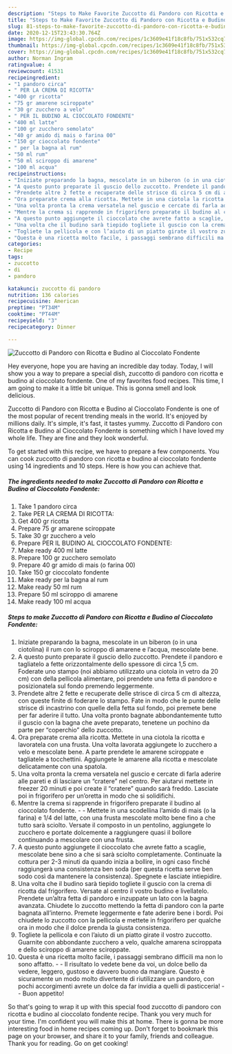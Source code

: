 ```yaml
---
description: "Steps to Make Favorite Zuccotto di Pandoro con Ricotta e Budino al Cioccolato Fondente"
title: "Steps to Make Favorite Zuccotto di Pandoro con Ricotta e Budino al Cioccolato Fondente"
slug: 81-steps-to-make-favorite-zuccotto-di-pandoro-con-ricotta-e-budino-al-cioccolato-fondente
date: 2020-12-15T23:43:30.764Z
image: https://img-global.cpcdn.com/recipes/1c3609e41f18c8fb/751x532cq70/zuccotto-di-pandoro-con-ricotta-e-budino-al-cioccolato-fondente-recipe-main-photo.jpg
thumbnail: https://img-global.cpcdn.com/recipes/1c3609e41f18c8fb/751x532cq70/zuccotto-di-pandoro-con-ricotta-e-budino-al-cioccolato-fondente-recipe-main-photo.jpg
cover: https://img-global.cpcdn.com/recipes/1c3609e41f18c8fb/751x532cq70/zuccotto-di-pandoro-con-ricotta-e-budino-al-cioccolato-fondente-recipe-main-photo.jpg
author: Norman Ingram
ratingvalue: 4
reviewcount: 41531
recipeingredient:
- "1 pandoro circa"
- " PER LA CREMA DI RICOTTA"
- "400 gr ricotta"
- "75 gr amarene sciroppate"
- "30 gr zucchero a velo"
- " PER IL BUDINO AL CIOCCOLATO FONDENTE"
- "400 ml latte"
- "100 gr zucchero semolato"
- "40 gr amido di mais o farina 00"
- "150 gr cioccolato fondente"
- " per la bagna al rum"
- "50 ml rum"
- "50 ml sciroppo di amarene"
- "100 ml acqua"
recipeinstructions:
- "Iniziate preparando la bagna, mescolate in un biberon (o in una ciotolina) il rum con lo sciroppo di amarene e l’acqua, mescolate bene."
- "A questo punto preparate il guscio dello zuccotto. Prendete il pandoro e tagliatelo a fette orizzontalmente dello spessore di circa 1,5 cm. Foderate uno stampo (noi abbiamo utilizzato una ciotola in vetro da 20 cm) con della pellicola alimentare, poi prendete una fetta di pandoro e posizionatela sul fondo premendo leggermente."
- "Prendete altre 2 fette e recuperate delle strisce di circa 5 cm di altezza, con queste finite di foderare lo stampo. Fate in modo che le punte delle strisce di incastrino con quelle della fetta sul fondo, poi premete bene per far aderire il tutto. Una volta pronto bagnate abbondantemente tutto il guscio con la bagna che avete preparato, tenetene un pochino da parte per “coperchio” dello zuccotto."
- "Ora preparate crema alla ricotta. Mettete in una ciotola la ricotta e lavoratela con una frusta. Una volta lavorata aggiungete lo zucchero a velo e mescolate bene. A parte prendete le amarene sciroppate e tagliatele a tocchettini. Aggiungete le amarene alla ricotta e mescolate delicatamente con una spatola."
- "Una volta pronta la crema versatela nel guscio e cercate di farla aderire alle pareti e di lasciare un “cratere” nel centro. Per aiutarvi mettete in freezer 20 minuti e poi create il “cratere” quando sarà freddo. Lasciate poi in frigorifero per un’oretta in modo che si solidifichi."
- "Mentre la crema si rapprende in frigorifero preparate il budino al cioccolato fondente.  Mettete in una scodellina l’amido di mais (o la farina) e 1/4 del latte, con una frusta mescolate molto bene fino a che tutto sarà sciolto. Versate il composto in un pentolino, aggiungete lo zucchero e portate dolcemente a raggiungere quasi il bollore continuando a mescolare con una frusta."
- "A questo punto aggiungete il cioccolato che avrete fatto a scaglie, mescolate bene sino a che si sarà sciolto completamente. Continuate la cottura per 2-3 minuti da quando inizia a bollire, in ogni caso finché raggiungerà una consistenza ben soda (per questa ricetta serve ben sodo così da mantenere la consistenza). Spegnete e lasciate intiepidire."
- "Una volta che il budino sarà tiepido togliete il guscio con la crema di ricotta dal frigorifero. Versate al centro il vostro budino e livellatelo. Prendete un’altra fetta di pandoro e inzuppate un lato con la bagna avanzata. Chiudete lo zuccotto mettendo la fetta di pandoro con la parte bagnata all’interno. Premete leggermente e fate aderire bene i bordi. Poi chiudete lo zuccotto con la pellicola e mettete in frigorifero per qualche ora in modo che il dolce prenda la giusta consistenza."
- "Togliete la pellicola e con l’aiuto di un piatto girate il vostro zuccotto. Guarnite con abbondante zucchero a velo, qualche amarena sciroppata e dello sciroppo di amarene sciroppate."
- "Questa è una ricetta molto facile, i passaggi sembrano difficili ma non lo sono affatto.  Il risultato lo vedete bene da voi, un dolce bello da vedere, leggero, gustoso e davvero buono da mangiare. Questo è sicuramente un modo molto divertente di riutilizzare un pandoro, con pochi accorgimenti avrete un dolce da far invidia a quelli di pasticceria!  Buon appetito!"
categories:
- Recipe
tags:
- zuccotto
- di
- pandoro

katakunci: zuccotto di pandoro 
nutrition: 136 calories
recipecuisine: American
preptime: "PT34M"
cooktime: "PT44M"
recipeyield: "3"
recipecategory: Dinner

---
```



![Zuccotto di Pandoro con Ricotta e Budino al Cioccolato Fondente](https://img-global.cpcdn.com/recipes/1c3609e41f18c8fb/751x532cq70/zuccotto-di-pandoro-con-ricotta-e-budino-al-cioccolato-fondente-recipe-main-photo.jpg)

Hey everyone, hope you are having an incredible day today. Today, I will show you a way to prepare a special dish, zuccotto di pandoro con ricotta e budino al cioccolato fondente. One of my favorites food recipes. This time, I am going to make it a little bit unique. This is gonna smell and look delicious.



Zuccotto di Pandoro con Ricotta e Budino al Cioccolato Fondente is one of the most popular of recent trending meals in the world. It's enjoyed by millions daily. It's simple, it's fast, it tastes yummy. Zuccotto di Pandoro con Ricotta e Budino al Cioccolato Fondente is something which I have loved my whole life. They are fine and they look wonderful.


To get started with this recipe, we have to prepare a few components. You can cook zuccotto di pandoro con ricotta e budino al cioccolato fondente using 14 ingredients and 10 steps. Here is how you can achieve that.

<!--inarticleads1-->

##### The ingredients needed to make Zuccotto di Pandoro con Ricotta e Budino al Cioccolato Fondente:

1. Take 1 pandoro circa
1. Take  PER LA CREMA DI RICOTTA:
1. Get 400 gr ricotta
1. Prepare 75 gr amarene sciroppate
1. Take 30 gr zucchero a velo
1. Prepare  PER IL BUDINO AL CIOCCOLATO FONDENTE:
1. Make ready 400 ml latte
1. Prepare 100 gr zucchero semolato
1. Prepare 40 gr amido di mais (o farina 00)
1. Take 150 gr cioccolato fondente
1. Make ready  per la bagna al rum
1. Make ready 50 ml rum
1. Prepare 50 ml sciroppo di amarene
1. Make ready 100 ml acqua




<!--inarticleads2-->

##### Steps to make Zuccotto di Pandoro con Ricotta e Budino al Cioccolato Fondente:

1. Iniziate preparando la bagna, mescolate in un biberon (o in una ciotolina) il rum con lo sciroppo di amarene e l’acqua, mescolate bene.
1. A questo punto preparate il guscio dello zuccotto. Prendete il pandoro e tagliatelo a fette orizzontalmente dello spessore di circa 1,5 cm. Foderate uno stampo (noi abbiamo utilizzato una ciotola in vetro da 20 cm) con della pellicola alimentare, poi prendete una fetta di pandoro e posizionatela sul fondo premendo leggermente.
1. Prendete altre 2 fette e recuperate delle strisce di circa 5 cm di altezza, con queste finite di foderare lo stampo. Fate in modo che le punte delle strisce di incastrino con quelle della fetta sul fondo, poi premete bene per far aderire il tutto. Una volta pronto bagnate abbondantemente tutto il guscio con la bagna che avete preparato, tenetene un pochino da parte per “coperchio” dello zuccotto.
1. Ora preparate crema alla ricotta. Mettete in una ciotola la ricotta e lavoratela con una frusta. Una volta lavorata aggiungete lo zucchero a velo e mescolate bene. A parte prendete le amarene sciroppate e tagliatele a tocchettini. Aggiungete le amarene alla ricotta e mescolate delicatamente con una spatola.
1. Una volta pronta la crema versatela nel guscio e cercate di farla aderire alle pareti e di lasciare un “cratere” nel centro. Per aiutarvi mettete in freezer 20 minuti e poi create il “cratere” quando sarà freddo. Lasciate poi in frigorifero per un’oretta in modo che si solidifichi.
1. Mentre la crema si rapprende in frigorifero preparate il budino al cioccolato fondente. -  - Mettete in una scodellina l’amido di mais (o la farina) e 1/4 del latte, con una frusta mescolate molto bene fino a che tutto sarà sciolto. Versate il composto in un pentolino, aggiungete lo zucchero e portate dolcemente a raggiungere quasi il bollore continuando a mescolare con una frusta.
1. A questo punto aggiungete il cioccolato che avrete fatto a scaglie, mescolate bene sino a che si sarà sciolto completamente. Continuate la cottura per 2-3 minuti da quando inizia a bollire, in ogni caso finché raggiungerà una consistenza ben soda (per questa ricetta serve ben sodo così da mantenere la consistenza). Spegnete e lasciate intiepidire.
1. Una volta che il budino sarà tiepido togliete il guscio con la crema di ricotta dal frigorifero. Versate al centro il vostro budino e livellatelo. Prendete un’altra fetta di pandoro e inzuppate un lato con la bagna avanzata. Chiudete lo zuccotto mettendo la fetta di pandoro con la parte bagnata all’interno. Premete leggermente e fate aderire bene i bordi. Poi chiudete lo zuccotto con la pellicola e mettete in frigorifero per qualche ora in modo che il dolce prenda la giusta consistenza.
1. Togliete la pellicola e con l’aiuto di un piatto girate il vostro zuccotto. Guarnite con abbondante zucchero a velo, qualche amarena sciroppata e dello sciroppo di amarene sciroppate.
1. Questa è una ricetta molto facile, i passaggi sembrano difficili ma non lo sono affatto. -  - Il risultato lo vedete bene da voi, un dolce bello da vedere, leggero, gustoso e davvero buono da mangiare. Questo è sicuramente un modo molto divertente di riutilizzare un pandoro, con pochi accorgimenti avrete un dolce da far invidia a quelli di pasticceria! -  - Buon appetito!




So that's going to wrap it up with this special food zuccotto di pandoro con ricotta e budino al cioccolato fondente recipe. Thank you very much for your time. I'm confident you will make this at home. There is gonna be more interesting food in home recipes coming up. Don't forget to bookmark this page on your browser, and share it to your family, friends and colleague. Thank you for reading. Go on get cooking!
